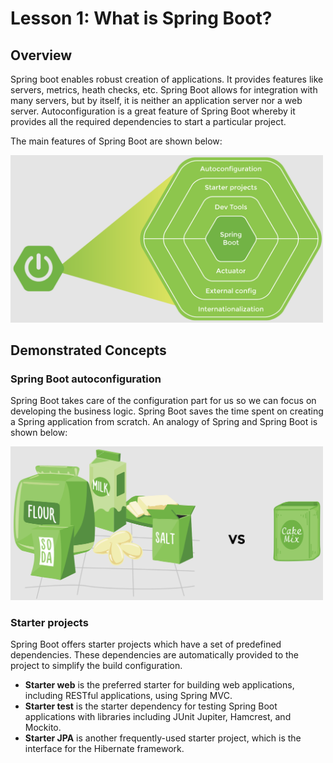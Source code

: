 # Lesson 1: What is Spring Boot?

## Overview

Spring boot enables robust creation of applications. It provides features like servers, metrics, heath checks, etc. Spring Boot allows for integration with many servers, but by itself, it is neither an application server nor a web server. Autoconfiguration is a great feature of Spring Boot whereby it provides all the required dependencies to start a particular project.

The main features of Spring Boot are shown below:

<img src="images/img1.png" width="500">

## Demonstrated Concepts

### Spring Boot autoconfiguration

Spring Boot takes care of the configuration part for us so we can focus on developing the business logic. Spring Boot saves the time spent on creating a Spring application from scratch. An analogy of Spring and Spring Boot is shown below:

<img src="images/img2.png" width="500">

### Starter projects

Spring Boot offers starter projects which have a set of predefined dependencies. These dependencies are automatically provided to the project to simplify the build configuration.

- __Starter web__ is the preferred starter for building web applications, including RESTful applications, using Spring MVC.
- __Starter test__ is the starter dependency for testing Spring Boot applications with libraries including JUnit Jupiter, Hamcrest, and Mockito.
- __Starter JPA__ is another frequently-used starter project, which is the interface for the Hibernate framework.